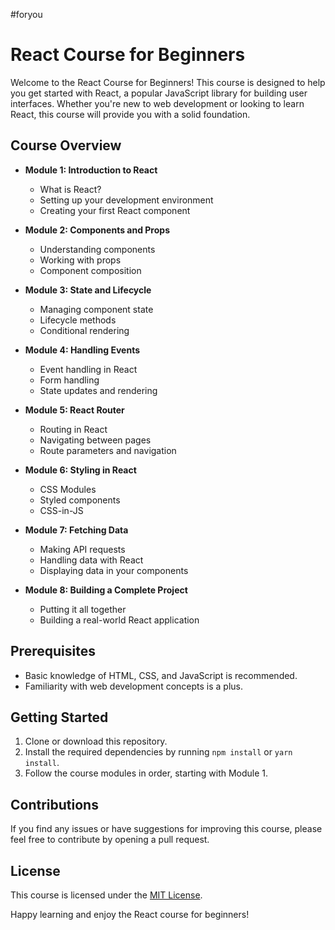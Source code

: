 #foryou 
# React Course for Beginners

Welcome to the React Course for Beginners! This course is designed to help you get started with React, a popular JavaScript library for building user interfaces. Whether you're new to web development or looking to learn React, this course will provide you with a solid foundation.

## Course Overview

- **Module 1: Introduction to React**
  - What is React?
  - Setting up your development environment
  - Creating your first React component

- **Module 2: Components and Props**
  - Understanding components
  - Working with props
  - Component composition

- **Module 3: State and Lifecycle**
  - Managing component state
  - Lifecycle methods
  - Conditional rendering

- **Module 4: Handling Events**
  - Event handling in React
  - Form handling
  - State updates and rendering

- **Module 5: React Router**
  - Routing in React
  - Navigating between pages
  - Route parameters and navigation

- **Module 6: Styling in React**
  - CSS Modules
  - Styled components
  - CSS-in-JS

- **Module 7: Fetching Data**
  - Making API requests
  - Handling data with React
  - Displaying data in your components

- **Module 8: Building a Complete Project**
  - Putting it all together
  - Building a real-world React application

## Prerequisites

- Basic knowledge of HTML, CSS, and JavaScript is recommended.
- Familiarity with web development concepts is a plus.

## Getting Started

1. Clone or download this repository.
2. Install the required dependencies by running `npm install` or `yarn install`.
3. Follow the course modules in order, starting with Module 1.

## Contributions

If you find any issues or have suggestions for improving this course, please feel free to contribute by opening a pull request.

## License

This course is licensed under the [MIT License](LICENSE).

Happy learning and enjoy the React course for beginners!
```
